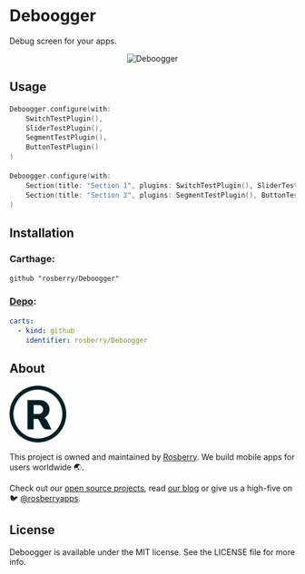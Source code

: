 # Deboogger
Debug screen for your apps.

<p align="center">
	<img src=".github/example.png" alt="Deboogger" />
</p>

## Usage

```swift
Deboogger.configure(with:
    SwitchTestPlugin(),
    SliderTestPlugin(),
    SegmentTestPlugin(),
    ButtonTestPlugin()
)

Deboogger.configure(with:
    Section(title: "Section 1", plugins: SwitchTestPlugin(), SliderTestPlugin()),
    Section(title: "Section 2", plugins: SegmentTestPlugin(), ButtonTestPlugin())
)
```

## Installation

### Carthage:
```
github "rosberry/Deboogger"
```

### [Depo](https://github.com/rosberry/depo):
```yaml
carts:
  - kind: github
    identifier: rosberry/Deboogger
```

## About

<img src="https://github.com/rosberry/Foundation/blob/master/Assets/full_logo.png?raw=true" height="100" />

This project is owned and maintained by [Rosberry](http://rosberry.com). We build mobile apps for users worldwide 🌏.

Check out our [open source projects](https://github.com/rosberry), read [our blog](https://medium.com/@Rosberry) or give us a high-five on 🐦 [@rosberryapps](http://twitter.com/RosberryApps).

## License

Deboogger is available under the MIT license. See the LICENSE file for more info.
